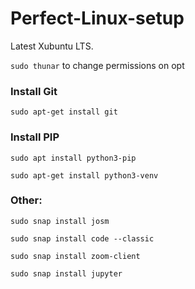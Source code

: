 # Perfect-Linux-setup

Latest Xubuntu LTS.

```sudo thunar``` to change permissions on opt


### Install Git

```sudo apt-get install git```

### Install PIP

```sudo apt install python3-pip```

```sudo apt-get install python3-venv```


### Other:

```sudo snap install josm```

```sudo snap install code --classic```

```sudo snap install zoom-client```

```sudo snap install jupyter```

